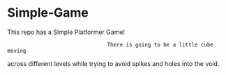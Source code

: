 # Simple-Game
This repo has a Simple Platformer Game!
                                            
                                    There is going to be a little cube moving 
across different levels while trying to 
avoid spikes and holes into the void.